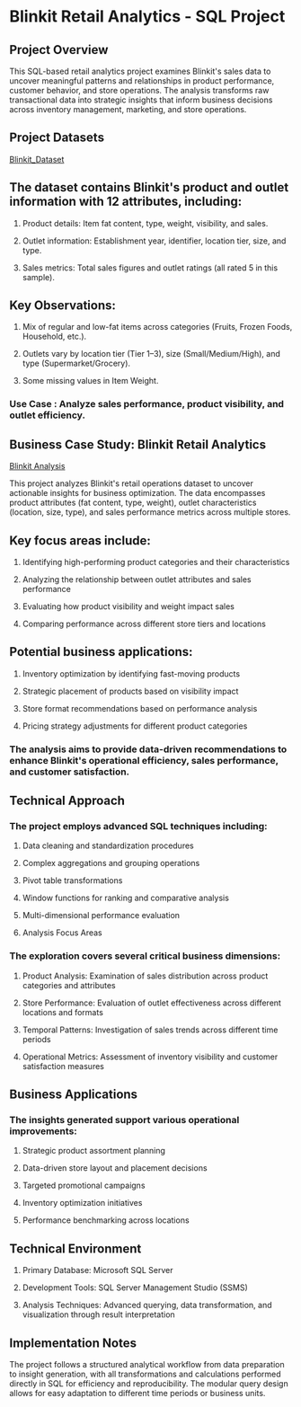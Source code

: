 # Blinkit Retail Analytics - SQL Project

## Project Overview

This SQL-based retail analytics project examines Blinkit's sales data to uncover meaningful patterns and relationships in product performance, customer behavior, and store operations. The analysis transforms raw transactional data into strategic insights that inform business decisions across inventory management, marketing, and store operations.

## Project Datasets 

[Blinkit_Dataset](https://drive.google.com/file/d/1EdSbZUdL9852dLdq14HgYfToQqymtBl-/view?usp=drive_link)

## The dataset contains Blinkit's product and outlet information with 12 attributes, including:

1) Product details: Item fat content, type, weight, visibility, and sales.

2) Outlet information: Establishment year, identifier, location tier, size, and type.

3) Sales metrics: Total sales figures and outlet ratings (all rated 5 in this sample).

## Key Observations:

1) Mix of regular and low-fat items across categories (Fruits, Frozen Foods, Household, etc.).

2) Outlets vary by location tier (Tier 1–3), size (Small/Medium/High), and type (Supermarket/Grocery).

3) Some missing values in Item Weight.

 ### Use Case : Analyze sales performance, product visibility, and outlet efficiency.

## Business Case Study: Blinkit Retail Analytics

[Blinkit Analysis](https://docs.google.com/presentation/d/12nw9fsd8uWd46i9OaWb3axxNUSmGRFRs/edit?usp=drive_link&ouid=107901475766506638269&rtpof=true&sd=true)

This project analyzes Blinkit's retail operations dataset to uncover actionable insights for business optimization. The data encompasses product attributes (fat content, type, weight), outlet characteristics (location, size, type), and sales performance metrics across multiple stores.

## Key focus areas include:

1) Identifying high-performing product categories and their characteristics

2) Analyzing the relationship between outlet attributes and sales performance

3) Evaluating how product visibility and weight impact sales

4) Comparing performance across different store tiers and locations

## Potential business applications:

1) Inventory optimization by identifying fast-moving products

2) Strategic placement of products based on visibility impact

3) Store format recommendations based on performance analysis

4) Pricing strategy adjustments for different product categories

### The analysis aims to provide data-driven recommendations to enhance Blinkit's operational efficiency, sales performance, and customer satisfaction. 

## Technical Approach

### The project employs advanced SQL techniques including:

1) Data cleaning and standardization procedures

2) Complex aggregations and grouping operations

3) Pivot table transformations

4) Window functions for ranking and comparative analysis

5) Multi-dimensional performance evaluation
   
7) Analysis Focus Areas
   
### The exploration covers several critical business dimensions:

1) Product Analysis: Examination of sales distribution across product categories and attributes

2) Store Performance: Evaluation of outlet effectiveness across different locations and formats

3) Temporal Patterns: Investigation of sales trends across different time periods

4) Operational Metrics: Assessment of inventory visibility and customer satisfaction measures

## Business Applications

### The insights generated support various operational improvements:

1) Strategic product assortment planning

2) Data-driven store layout and placement decisions

3) Targeted promotional campaigns

5) Inventory optimization initiatives

6) Performance benchmarking across locations

## Technical Environment

1) Primary Database: Microsoft SQL Server

2) Development Tools: SQL Server Management Studio (SSMS)

3) Analysis Techniques: Advanced querying, data transformation, and visualization through result interpretation

## Implementation Notes

The project follows a structured analytical workflow from data preparation to insight generation, with all transformations and calculations performed directly in SQL for efficiency and reproducibility. The modular query design allows for easy adaptation to different time periods or business units.
